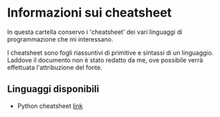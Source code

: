 # Informazioni sui cheatsheet

In questa cartella conservo i 'cheatsheet' dei vari linguaggi di programmazione che mi interessano.

I cheatsheet sono fogli riassuntivi di primitive e sintassi di un linguaggio. Laddove il documento non è stato redatto da me, ove possibile verrà effettuata l'attribuzione del fonte.

## Linguaggi disponibili

* Python cheatsheet [link](cheatsheet-python.md)
